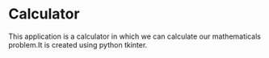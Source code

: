 # Calculator
This application is a calculator in which we can calculate our mathematicals problem.It is created using python tkinter.
